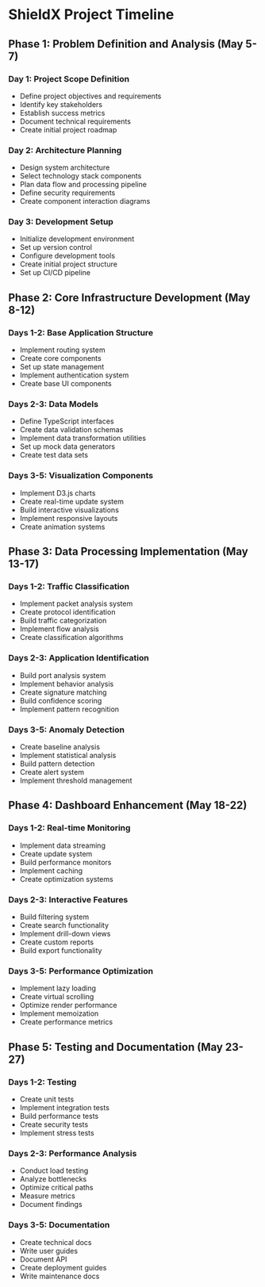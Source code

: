 # ShieldX Project Timeline

## Phase 1: Problem Definition and Analysis (May 5-7)

### Day 1: Project Scope Definition
- Define project objectives and requirements
- Identify key stakeholders
- Establish success metrics
- Document technical requirements
- Create initial project roadmap

### Day 2: Architecture Planning
- Design system architecture
- Select technology stack components
- Plan data flow and processing pipeline
- Define security requirements
- Create component interaction diagrams

### Day 3: Development Setup
- Initialize development environment
- Set up version control
- Configure development tools
- Create initial project structure
- Set up CI/CD pipeline

## Phase 2: Core Infrastructure Development (May 8-12)

### Days 1-2: Base Application Structure
- Implement routing system
- Create core components
- Set up state management
- Implement authentication system
- Create base UI components

### Days 2-3: Data Models
- Define TypeScript interfaces
- Create data validation schemas
- Implement data transformation utilities
- Set up mock data generators
- Create test data sets

### Days 3-5: Visualization Components
- Implement D3.js charts
- Create real-time update system
- Build interactive visualizations
- Implement responsive layouts
- Create animation systems

## Phase 3: Data Processing Implementation (May 13-17)

### Days 1-2: Traffic Classification
- Implement packet analysis system
- Create protocol identification
- Build traffic categorization
- Implement flow analysis
- Create classification algorithms

### Days 2-3: Application Identification
- Build port analysis system
- Implement behavior analysis
- Create signature matching
- Build confidence scoring
- Implement pattern recognition

### Days 3-5: Anomaly Detection
- Create baseline analysis
- Implement statistical analysis
- Build pattern detection
- Create alert system
- Implement threshold management

## Phase 4: Dashboard Enhancement (May 18-22)

### Days 1-2: Real-time Monitoring
- Implement data streaming
- Create update system
- Build performance monitors
- Implement caching
- Create optimization systems

### Days 2-3: Interactive Features
- Build filtering system
- Create search functionality
- Implement drill-down views
- Create custom reports
- Build export functionality

### Days 3-5: Performance Optimization
- Implement lazy loading
- Create virtual scrolling
- Optimize render performance
- Implement memoization
- Create performance metrics

## Phase 5: Testing and Documentation (May 23-27)

### Days 1-2: Testing
- Create unit tests
- Implement integration tests
- Build performance tests
- Create security tests
- Implement stress tests

### Days 2-3: Performance Analysis
- Conduct load testing
- Analyze bottlenecks
- Optimize critical paths
- Measure metrics
- Document findings

### Days 3-5: Documentation
- Create technical docs
- Write user guides
- Document API
- Create deployment guides
- Write maintenance docs